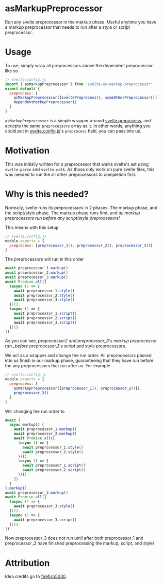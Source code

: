 # asMarkupPreprocessor

Run any svelte preprocessor in the markup phase.
Useful anytime you have a markup preprocessor that needs to run
after a style or script preprocessor.

# Usage

To use, simply wrap all preprocessors above the dependent preprocessor like so

```js
// svelte.config.js
import { asMarkupPreprocessor } from 'svelte-as-markup-preprocessor'
export default {
  preprocess: [
    asMarkupPreprocessor([sveltePreprocess(), someOtherPreprocessor()]),
    dependentMarkupPreprocessor()
  ]
}
```

`asMarkupPreprocessor` is a simple wrapper around [svelte.preprocess](https://svelte.dev/docs#svelte_preprocess), and accepts the same `preprocessors` array as it. In other words, anything you could put in [svelte.config.js](https://github.com/sveltejs/language-tools/blob/master/docs/preprocessors/in-general.md)'s `preprocess` field, you can pass into us.

# Motivation

This was initially written for a preprocessor that walks svelte's ast using
`svelte.parse` and `svelte.walk`. As those only work on pure svelte files, this was needed to run the all other preprocessors to completion first.

# Why is this needed?

Normally, svelte runs its preprocessors in 2 phases. The markup phase, and the script/style phase. The markup phase runs first, and _all markup preprocessors run before any script/style preprocessors!_

This means with this setup

```js
// svelte.config.js
module.exports = {
  preprocess: [preprocessor_1(), preprocessor_2(), preprocessor_3()]
}
```

The preprocessors will run in this order

```js
await preprocessor_1.markup()
await preprocessor_2.markup()
await preprocessor_3.markup()
await Promise.all([
  (async () => {
    await preprocessor_1.style()
    await preprocessor_2.style()
    await preprocessor_3.style()
  })(),
  (async () => {
    await preprocessor_1.script()
    await preprocessor_2.script()
    await preprocessor_3.script()
  })()
])
```

As you can see, preprocessor*2 and preprocessor_3's markup preprocessor ran \_before* preprocessor_1's script and style preprocessors.

We act as a wrapper and change the run order.
All preprocessors passed into us finish in our markup phase,
guaranteeing that they have run before the any preprocessors that run after us. For example

```js
// svelte.config.js
module.exports = {
  preprocess: [
    asMarkupPreprocessor([preprocessor_1(), preprocessor_2()]),
    preprocessor_3()
  ]
}
```

Will changing the run order to

```js
await {
  async markup() {
    await preprocessor_1.markup()
    await preprocessor_2.markup()
    await Promise.all([
      (async () => {
        await preprocessor_1.style()
        await preprocessor_2.style()
      })(),
      (async () => {
        await preprocessor_1.script()
        await preprocessor_2.script()
      })()
    ])
  }
}.markup()
await preprocessor_3.markup()
await Promise.all([
  (async () => {
    await preprocessor_3.style()
  })(),
  (async () => {
    await preprocessor_3.script()
  })()
])
```

Now preprocessor_3 does not run until after both preprocessor_1 and preprocessor_2 have finished preprocessing the markup, script, and style!

# Attribution

Idea credits go to [firefish5000](https://github.com/firefish5000).
